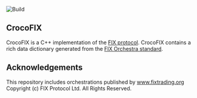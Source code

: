 ![Build](https://github.com/GaryHughes/crocofix/workflows/Build/badge.svg)

## CrocoFIX

CrocoFIX is a C++ implementation of the [FIX protocol](https://www.fixtrading.org/online-specification/). CrocoFIX contains a rich data dictionary generated from the [FIX Orchestra standard](https://www.fixtrading.org/standards/fix-orchestra/). 





## Acknowledgements

This repository includes orchestrations published by www.fixtrading.org Copyright (c) FIX Protocol Ltd. All Rights Reserved.